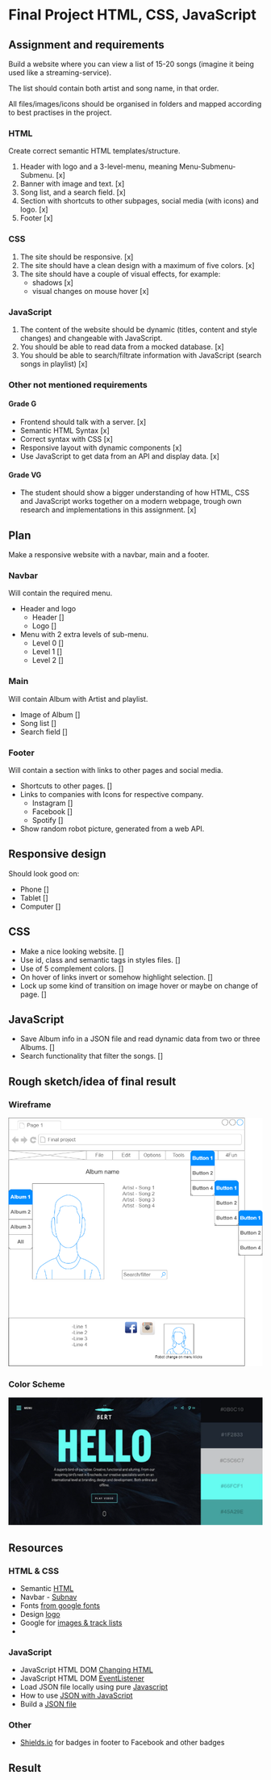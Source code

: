 # Final Project HTML, CSS, JavaScript

## Assignment and requirements
Build a website where you can view a list of 15-20 songs (imagine it being used like a streaming-service).

The list should contain both artist and song name, in that order.

All files/images/icons should be organised in folders and mapped according to best practises in the project.


### HTML
Create correct semantic HTML templates/structure.

1. Header with logo and a 3-level-menu, meaning Menu-Submenu-Submenu. [x]
2. Banner with image and text. [x]
3. Song list, and a search field. [x]
4. Section with shortcuts to other subpages, social media (with icons) and logo. [x]
5. Footer [x]

### CSS
1. The site should be responsive. [x]
2. The site should have a clean design with a maximum of five colors. [x]
3. The site should have a couple of visual effects, for example:
    - shadows [x]
    - visual changes on mouse hover [x]
    
### JavaScript
1. The content of the website should be dynamic (titles, content and style changes) and changeable with JavaScript.
2. You should be able to read data from a mocked database. [x]
3. You should be able to search/filtrate information with JavaScript (search songs in playlist) [x]

### Other not mentioned requirements

#### Grade G
- Frontend should talk with a server. [x]
- Semantic HTML Syntax [x]
- Correct syntax with CSS [x]
- Responsive layout with dynamic components [x]
- Use JavaScript to get data from an API and display data. [x]

#### Grade VG
- The student should show a bigger understanding of how HTML, CSS and JavaScript works together on a modern webpage, trough own research and implementations in this assignment. [x]

## Plan
Make a responsive website with a navbar, main and a footer.

### Navbar
Will contain the required menu.
- Header and logo
    - Header []
    - Logo []
- Menu with 2 extra levels of sub-menu.
    - Level 0 []
    - Level 1 []
    - Level 2 []

### Main 
Will contain Album with Artist and playlist.
- Image of Album []
- Song list []
- Search field []

### Footer
Will contain a section with links to other pages and social media.
- Shortcuts to other pages. []
- Links to companies with Icons for respective company.
    - Instagram []
    - Facebook []
    - Spotify []
- Show random robot picture, generated from a web API.

## Responsive design
Should look good on:
- Phone []
- Tablet []
- Computer []

## CSS
- Make a nice looking website. []
- Use id, class and semantic tags in styles files. []
- Use of 5 complement colors. []
- On hover of links invert or somehow highlight selection. []
- Lock up some kind of transition on image hover or maybe on change of page. []

## JavaScript
- Save Album info in a JSON file and read dynamic data from two or three Albums. []
- Search functionality that filter the songs. []

## Rough sketch/idea of final result

### Wireframe
![image of initial plan](roughPlan.png) 

### Color Scheme
![image of color scheme](colorScheme.png)

## Resources
### HTML & CSS
- Semantic [HTML](https://www.w3schools.com/html/html5_semantic_elements.asp)
- Navbar - [Subnav](https://www.w3schools.com/howto/howto_css_subnav.asp)
- Fonts [from google fonts](https://fonts.google.com/)
- Design [logo](https://www.designevo.com/)
- Google for [images & track lists](https://www.google.com/)
- []()

### JavaScript
- JavaScript HTML DOM [Changing HTML](https://www.w3schools.com/js/js_htmldom_html.asp)
- JavaScript HTML DOM [EventListener](https://www.w3schools.com/js/js_htmldom_eventlistener.asp)
- Load JSON file locally using pure [Javascript](https://codepen.io/KryptoniteDove/post/load-json-file-locally-using-pure-javascript)
- How to use [JSON with JavaScript](https://www.quackit.com/json/tutorial/json_with_javascript.cfm)
- Build a [JSON file](https://stackoverflow.com/questions/46697129/i-am-trying-to-store-a-music-album-using-json)

### Other
- [Shields.io](https://shields.io/) for badges in footer to Facebook and other badges

## Result
